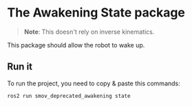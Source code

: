 # The Awakening State package

> **Note**: This doesn't rely on inverse kinematics.

This package should allow the robot to wake up.

## Run it
To run the project, you need to copy & paste this commands:  
```bash
ros2 run smov_deprecated_awakening state 
